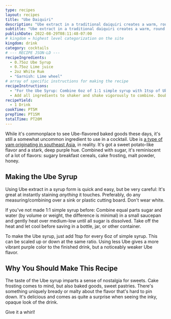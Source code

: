 ```yaml
---
type: recipes
layout: recipes
title: "Ube Daiquiri"
description: "Ube extract in a traditional daiquiri creates a warm, round flavor and a pitch-black look."
subtitle: "Ube extract in a traditional daiquiri creates a warm, round flavor and a pitch-black look."
publishDate: 2022-08-29T08:11:48-07:00
# kingdom = highest level categorization on the site
kingdom: drink
category: cocktails
# --- RECIPE JSON-LD ---
recipeIngredients:
  - 0.75oz Ube Syrup
  - 0.75oz Lime juice
  - 2oz White Rum
  - "Garnish: Lime wheel"
# array of specific instructions for making the recipe
recipeInstructions:
  - "For the Ube Syrup: Combine 6oz of 1:1 simple syrup with 1tsp of Ube extract. Shake vigorously to combine. "
  - Add all ingredients to shaker and shake vigorously to combine. Double-strain into a chilled glass and garnish with a lime wheel.
recipeYield:
  - 1 Drink
cookTime: PT5M
prepTime: PT15M
totalTime: PT20M
---
```


While it's commonplace to see Ube-flavored baked goods these days, it's still a somewhat uncommon ingredient to use in a cocktail. Ube is [a type of yam originating in southeast Asia](https://en.wikipedia.org/wiki/Dioscorea_alata), in reality. It's got a sweet potato-like flavor and a stark, deep purple hue. Combined with sugar, it's reminiscent of a lot of flavors: sugary breakfast cereals, cake frosting, malt powder, honey.

## Making the Ube Syrup

Using Ube extract in a syrup form is quick and easy, but be very careful: It's great at instantly staining _anything_ it touches. Preferably, do any measuring/combining over a sink or plastic cutting board. Don't wear white.

If you've not made 1:1 simple syrup before: Combine equal parts sugar and water (by volume or weight, the difference is minimal) in a small saucepan and gently heat over medium-low until all sugar is dissolved. Take off the heat and let cool before saving in a bottle, jar, or other container.

To make the Ube syrup, just add 1tsp for every 6oz of simple syrup. This can be scaled up or down at the same ratio. Using less Ube gives a more vibrant purple color to the finished drink, but a noticeably weaker Ube flavor.

## Why You Should Make This Recipe

The taste of the Ube syrup imparts a sense of nostalgia for sweets. Cake frosting comes to mind, but also baked goods, sweet pastries. There's something uniquely bready or malty about the flavor that's hard to pin down.  It's delicious and comes as quite a surprise when seeing the inky, opaque look of the drink.

Give it a whirl!
